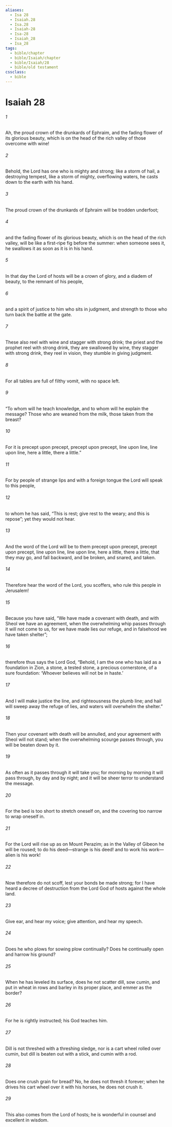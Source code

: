 ```yaml
---
aliases:
  - Isa 28
  - Isaiah.28
  - Isa.28
  - Isaiah-28
  - Isa-28
  - Isaiah_28
  - Isa_28
tags:
  - bible/chapter
  - bible/Isaiah/chapter
  - bible/Isaiah/28
  - bible/old testament
cssclass:
  - bible
---
```


# Isaiah 28

###### 1
Ah, the proud crown of the drunkards of Ephraim, and the fading flower of its glorious beauty, which is on the head of the rich valley of those overcome with wine!
###### 2
Behold, the Lord has one who is mighty and strong; like a storm of hail, a destroying tempest, like a storm of mighty, overflowing waters, he casts down to the earth with his hand.
###### 3
The proud crown of the drunkards of Ephraim will be trodden underfoot;
###### 4
and the fading flower of its glorious beauty, which is on the head of the rich valley, will be like a first-ripe fig before the summer: when someone sees it, he swallows it as soon as it is in his hand.
###### 5
In that day the Lord of hosts will be a crown of glory, and a diadem of beauty, to the remnant of his people,
###### 6
and a spirit of justice to him who sits in judgment, and strength to those who turn back the battle at the gate.
###### 7
These also reel with wine and stagger with strong drink; the priest and the prophet reel with strong drink, they are swallowed by wine, they stagger with strong drink, they reel in vision, they stumble in giving judgment.
###### 8
For all tables are full of filthy vomit, with no space left.
###### 9
“To whom will he teach knowledge, and to whom will he explain the message? Those who are weaned from the milk, those taken from the breast?
###### 10
For it is precept upon precept, precept upon precept, line upon line, line upon line, here a little, there a little.”
###### 11
For by people of strange lips and with a foreign tongue the Lord will speak to this people,
###### 12
to whom he has said,   “This is rest; give rest to the weary; and this is repose”; yet they would not hear.
###### 13
And the word of the Lord will be to them precept upon precept, precept upon precept, line upon line, line upon line, here a little, there a little,   that they may go, and fall backward, and be broken, and snared, and taken.
###### 14
Therefore hear the word of the Lord, you scoffers, who rule this people in Jerusalem!
###### 15
Because you have said, “We have made a covenant with death, and with Sheol we have an agreement, when the overwhelming whip passes through it will not come to us, for we have made lies our refuge, and in falsehood we have taken shelter”;
###### 16
therefore thus says the Lord God,   “Behold, I am the one who has laid as a foundation in Zion, a stone, a tested stone, a precious cornerstone, of a sure foundation: ‘Whoever believes will not be in haste.’
###### 17
And I will make justice the line, and righteousness the plumb line; and hail will sweep away the refuge of lies, and waters will overwhelm the shelter.”
###### 18
Then your covenant with death will be annulled, and your agreement with Sheol will not stand; when the overwhelming scourge passes through, you will be beaten down by it.
###### 19
As often as it passes through it will take you;   for morning by morning it will pass through, by day and by night; and it will be sheer terror to understand the message.
###### 20
For the bed is too short to stretch oneself on, and the covering too narrow to wrap oneself in.
###### 21
For the Lord will rise up as on Mount Perazim;   as in the Valley of Gibeon he will be roused; to do his deed—strange is his deed! and to work his work—alien is his work!
###### 22
Now therefore do not scoff, lest your bonds be made strong; for I have heard a decree of destruction from the Lord God of hosts against the whole land.
###### 23
Give ear, and hear my voice; give attention, and hear my speech.
###### 24
Does he who plows for sowing plow continually? Does he continually open and harrow his ground?
###### 25
When he has leveled its surface, does he not scatter dill, sow cumin, and put in wheat in rows and barley in its proper place, and emmer as the border?
###### 26
For he is rightly instructed; his God teaches him.
###### 27
Dill is not threshed with a threshing sledge, nor is a cart wheel rolled over cumin, but dill is beaten out with a stick, and cumin with a rod.
###### 28
Does one crush grain for bread? No, he does not thresh it forever; when he drives his cart wheel over it with his horses, he does not crush it.
###### 29
This also comes from the Lord of hosts; he is wonderful in counsel and excellent in wisdom.


